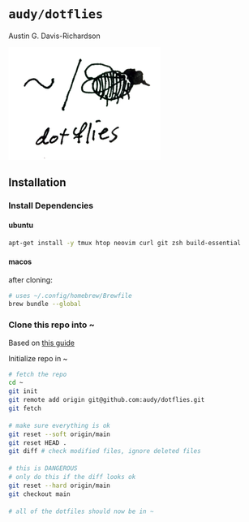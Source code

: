 # `audy/dotflies`

Austin G. Davis-Richardson

![~/. (fly)](./logo.png?raw=true)

## Installation

### Install Dependencies

#### ubuntu

```sh
apt-get install -y tmux htop neovim curl git zsh build-essential
```

#### macos

after cloning:

```sh
# uses ~/.config/homebrew/Brewfile
brew bundle --global
```

### Clone this repo into ~

Based on [this guide](https://queensidecastle.com/guides/tracking-your-home-directory-in-git-part-1)

Initialize repo in ~

```sh
# fetch the repo
cd ~
git init
git remote add origin git@github.com:audy/dotflies.git
git fetch

# make sure everything is ok
git reset --soft origin/main
git reset HEAD .
git diff # check modified files, ignore deleted files

# this is DANGEROUS
# only do this if the diff looks ok
git reset --hard origin/main
git checkout main

# all of the dotfiles should now be in ~
```
